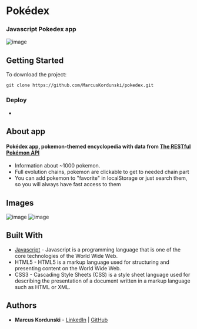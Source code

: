 # Pokédex 
### Javascript Pokedex app
![image](https://user-images.githubusercontent.com/95471509/196158561-0fccadb6-42dd-4c58-8e32-6c8d71e06b4e.png)


## Getting Started
To download the project:
```
git clone https://github.com/MarcusKordunski/pokedex.git
```
### Deploy
-
## About app
#### Pokédex app, pokemon-themed encyclopedia with data from [The RESTful Pokémon API](https://pokeapi.co/)
* Information about ~1000 pokemon.
* Full evolution chains, pokemon are clickable to get to needed chain part
* You can add pokemon to "favorite" in localStorage or just search them, so you will always have fast access to them
## Images
![image](https://user-images.githubusercontent.com/95471509/196158990-76f70aad-e868-448c-bbb2-84cf4bf3a0f7.png)
![image](https://user-images.githubusercontent.com/95471509/196158826-2ac2317d-5824-4051-b7f4-61f77654db63.png)
## Built With
* [Javascript](https://www.javascript.com/) - Javascript is a programming language that is one of the core technologies of the World Wide Web.
* HTML5 - HTML5 is a markup language used for structuring and presenting content on the World Wide Web.
* CSS3 - Cascading Style Sheets (CSS) is a style sheet language used for describing the presentation of a document written in a markup language such as HTML or XML.
## Authors

* **Marcus Kordunski** - 
[LinkedIn](https://www.linkedin.com/in/marcus-kordunski/) | 
[GitHub](https://github.com/MarcusKordunski)
